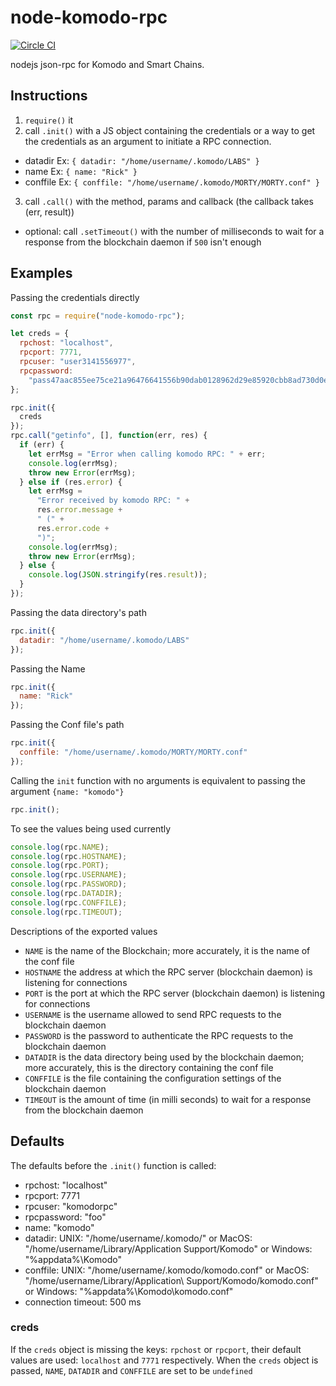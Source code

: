 # node-komodo-rpc

[![Circle CI](https://circleci.com/gh/gcharang/node-komodo-rpc.svg?style=shield)](https://circleci.com/gh/gcharang/node-komodo-rpc)

nodejs json-rpc for Komodo and Smart Chains.

## Instructions

1. `require()` it
2. call `.init()` with a JS object containing the credentials or a way to get the credentials as an argument to initiate a RPC connection.

- datadir Ex: `{ datadir: "/home/username/.komodo/LABS" }`
- name Ex: `{ name: "Rick" }`
- conffile Ex: `{ conffile: "/home/username/.komodo/MORTY/MORTY.conf" }`

3. call `.call()` with the method, params and callback (the callback takes (err, result))

- optional: call `.setTimeout()` with the number of milliseconds to wait for a response from the blockchain daemon if `500` isn't enough

## Examples

Passing the credentials directly

```js
const rpc = require("node-komodo-rpc");

let creds = {
  rpchost: "localhost",
  rpcport: 7771,
  rpcuser: "user3141556977",
  rpcpassword:
    "pass47aac855ee75ce21a96476641556b90dab0128962d29e85920cbb8ad730d0e0307"
};

rpc.init({
  creds
});
rpc.call("getinfo", [], function(err, res) {
  if (err) {
    let errMsg = "Error when calling komodo RPC: " + err;
    console.log(errMsg);
    throw new Error(errMsg);
  } else if (res.error) {
    let errMsg =
      "Error received by komodo RPC: " +
      res.error.message +
      " (" +
      res.error.code +
      ")";
    console.log(errMsg);
    throw new Error(errMsg);
  } else {
    console.log(JSON.stringify(res.result));
  }
});
```

Passing the data directory's path

```js
rpc.init({
  datadir: "/home/username/.komodo/LABS"
});
```

Passing the Name

```js
rpc.init({
  name: "Rick"
});
```

Passing the Conf file's path

```js
rpc.init({
  conffile: "/home/username/.komodo/MORTY/MORTY.conf"
});
```

Calling the `init` function with no arguments is equivalent to passing the argument `{name: "komodo"}`

```js
rpc.init();
```

To see the values being used currently

```js
console.log(rpc.NAME);
console.log(rpc.HOSTNAME);
console.log(rpc.PORT);
console.log(rpc.USERNAME);
console.log(rpc.PASSWORD);
console.log(rpc.DATADIR);
console.log(rpc.CONFFILE);
console.log(rpc.TIMEOUT);
```

Descriptions of the exported values

- `NAME` is the name of the Blockchain; more accurately, it is the name of the conf file
- `HOSTNAME` the address at which the RPC server (blockchain daemon) is listening for connections
- `PORT` is the port at which the RPC server (blockchain daemon) is listening for connections
- `USERNAME` is the username allowed to send RPC requests to the blockchain daemon
- `PASSWORD` is the password to authenticate the RPC requests to the blockchain daemon
- `DATADIR` is the data directory being used by the blockchain daemon; more accurately, this is the directory containing the conf file
- `CONFFILE` is the file containing the configuration settings of the blockchain daemon
- `TIMEOUT` is the amount of time (in milli seconds) to wait for a response from the blockchain daemon

## Defaults

The defaults before the `.init()` function is called:

- rpchost: "localhost"
- rpcport: 7771
- rpcuser: "komodorpc"
- rpcpassword: "foo"
- name: "komodo"
- datadir: UNIX: "/home/username/.komodo/" or MacOS: "/home/username/Library/Application Support/Komodo" or Windows: "%appdata%\\Komodo"
- conffile: UNIX: "/home/username/.komodo/komodo.conf" or MacOS: "/home/username/Library/Application\ Support/Komodo/komodo.conf" or Windows: "%appdata%\\Komodo\\komodo.conf"
- connection timeout: 500 ms

### creds

If the `creds` object is missing the keys: `rpchost` or `rpcport`, their default values are used: `localhost` and `7771` respectively. When the `creds` object is passed, `NAME`, `DATADIR` and `CONFFILE` are set to be `undefined`
